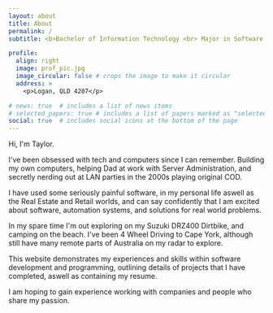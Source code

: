 ```yaml
---
layout: about
title: About
permalink: /
subtitle: <b>Bachelor of Information Technology <br> Major in Software Development</b>  <br> <i>Griffith University (Mid 2023 Graduate)</i>

profile:
  align: right
  image: prof_pic.jpg
  image_circular: false # crops the image to make it circular
  address: >
    <p>Logan, QLD 4207</p>

# news: true  # includes a list of news items
# selected_papers: true # includes a list of papers marked as "selected={true}"
social: true  # includes social icons at the bottom of the page
---
```

Hi, I'm Taylor. 

I've been obsessed with tech and computers since I can remember. Building my own computers, helping Dad at work with Server Administration, and secretly nerding out at LAN parties in the 2000s playing original COD. 

I have used some seriously painful software, in my personal life aswell as the Real Estate and Retail worlds, and can say confidently that I am excited about software, automation systems, and solutions for real world problems.

In my spare time I'm out exploring on my Suzuki DRZ400 Dirtbike, and camping on the beach. I've been 4 Wheel Driving to Cape York, although still have many remote parts of Australia on my radar to explore.

This website demonstrates my experiences and skills within software development and programming, outlining details of projects that I have completed, aswell as containing my resume.

I am hoping to gain experience working with companies and people who share my passion. 


<!-- I enjoy the creation of digital media, websites and photography and growing up I have always had an interest in computers, how they work, and how software is created. Having an interest in building and programming web and mobile apps with the user in mind, I have decided to pursue this career further and I am currently in my last year of study at Griffith University, and have previously studied photography and design.

​
This website contains my resume and portfolio in order to gain more experience working for companies and with people who share my passion. -->


<!-- Write your biography here. Tell the world about yourself. Link to your favorite [subreddit](http://reddit.com). You can put a picture in, too. The code is already in, just name your picture `prof_pic.jpg` and put it in the `img/` folder.

Put your address / P.O. box / other info right below your picture. You can also disable any these elements by editing `profile` property of the YAML header of your `_pages/about.md`. Edit `_bibliography/papers.bib` and Jekyll will render your [publications page](/al-folio/publications/) automatically.

Link to your social media connections, too. This theme is set up to use [Font Awesome icons](http://fortawesome.github.io/Font-Awesome/) and [Academicons](https://jpswalsh.github.io/academicons/), like the ones below. Add your Facebook, Twitter, LinkedIn, Google Scholar, or just disable all of them. -->
